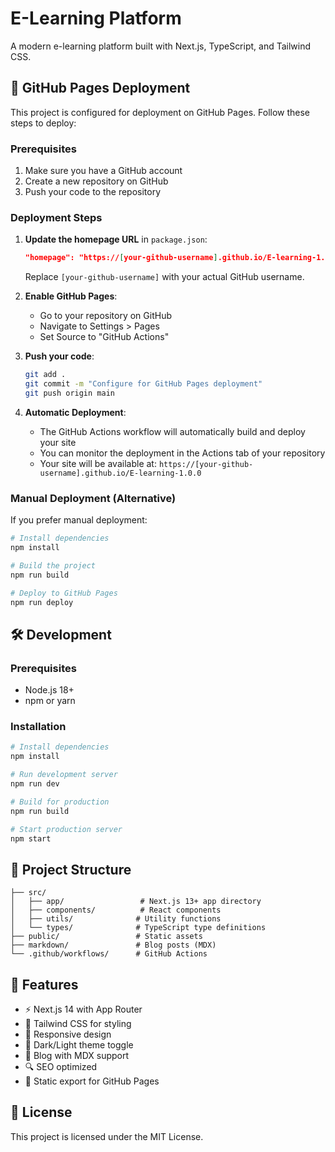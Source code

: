 # E-Learning Platform

A modern e-learning platform built with Next.js, TypeScript, and Tailwind CSS.

## 🚀 GitHub Pages Deployment

This project is configured for deployment on GitHub Pages. Follow these steps to deploy:

### Prerequisites

1. Make sure you have a GitHub account
2. Create a new repository on GitHub
3. Push your code to the repository

### Deployment Steps

1. **Update the homepage URL** in `package.json`:
   ```json
   "homepage": "https://[your-github-username].github.io/E-learning-1.0.0"
   ```
   Replace `[your-github-username]` with your actual GitHub username.

2. **Enable GitHub Pages**:
   - Go to your repository on GitHub
   - Navigate to Settings > Pages
   - Set Source to "GitHub Actions"

3. **Push your code**:
   ```bash
   git add .
   git commit -m "Configure for GitHub Pages deployment"
   git push origin main
   ```

4. **Automatic Deployment**:
   - The GitHub Actions workflow will automatically build and deploy your site
   - You can monitor the deployment in the Actions tab of your repository
   - Your site will be available at: `https://[your-github-username].github.io/E-learning-1.0.0`

### Manual Deployment (Alternative)

If you prefer manual deployment:

```bash
# Install dependencies
npm install

# Build the project
npm run build

# Deploy to GitHub Pages
npm run deploy
```

## 🛠️ Development

### Prerequisites

- Node.js 18+ 
- npm or yarn

### Installation

```bash
# Install dependencies
npm install

# Run development server
npm run dev

# Build for production
npm run build

# Start production server
npm start
```

## 📁 Project Structure

```
├── src/
│   ├── app/                 # Next.js 13+ app directory
│   ├── components/          # React components
│   ├── utils/              # Utility functions
│   └── types/              # TypeScript type definitions
├── public/                 # Static assets
├── markdown/               # Blog posts (MDX)
└── .github/workflows/      # GitHub Actions
```

## 🎨 Features

- ⚡ Next.js 14 with App Router
- 🎨 Tailwind CSS for styling
- 📱 Responsive design
- 🌙 Dark/Light theme toggle
- 📝 Blog with MDX support
- 🔍 SEO optimized
- 🚀 Static export for GitHub Pages

## 📝 License

This project is licensed under the MIT License. 